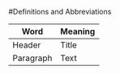#Definitions and Abbreviations


| Word | Meaning |
| ----------- | ----------- |
| Header | Title |
| Paragraph | Text |
